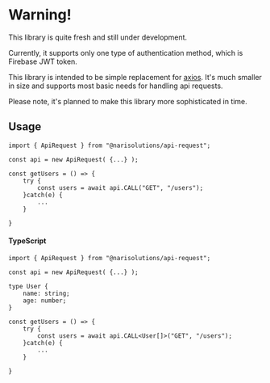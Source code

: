 # Warning!

This library is quite fresh and still under development.

Currently, it supports only one type of authentication method, which is Firebase JWT token.

This library is intended to be simple replacement for [axios](https://www.npmjs.com/package/axios). It's much smaller in size and supports most basic needs for handling api requests.

Please note, it's planned to make this library more sophisticated in time.

## Usage

```
import { ApiRequest } from "@narisolutions/api-request";

const api = new ApiRequest( {...} );

const getUsers = () => {
    try {
        const users = await api.CALL("GET", "/users");
    }catch(e) {
        ...
    }

}

```

#### TypeScript

```
import { ApiRequest } from "@narisolutions/api-request";

const api = new ApiRequest( {...} );

type User {
    name: string;
    age: number;
}

const getUsers = () => {
    try {
        const users = await api.CALL<User[]>("GET", "/users");
    }catch(e) {
        ...
    }

}

```
